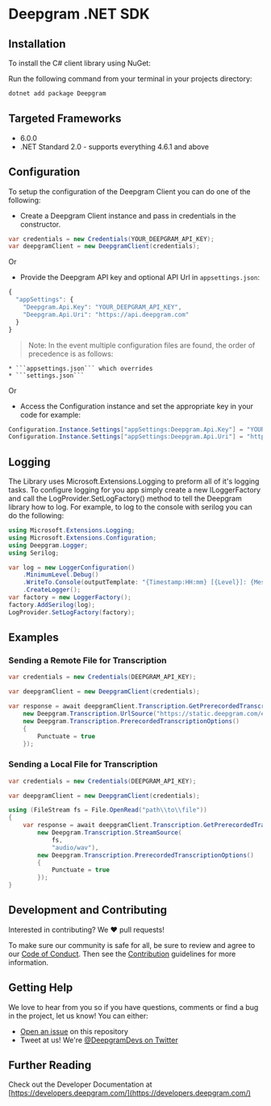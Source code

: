 # Deepgram .NET SDK

## Installation

To install the C# client library using NuGet:

Run the following command from your terminal in your projects directory:

```bash
dotnet add package Deepgram
```

## Targeted Frameworks

- 6.0.0
- .NET Standard 2.0 - supports everything 4.6.1 and above

## Configuration

To setup the configuration of the Deepgram Client you can do one of the following:

- Create a Deepgram Client instance and pass in credentials in the constructor.

```csharp
var credentials = new Credentials(YOUR_DEEPGRAM_API_KEY);
var deepgramClient = new DeepgramClient(credentials);
```

Or

- Provide the Deepgram API key and optional API Url in `appsettings.json`:

```js
{
  "appSettings": {
    "Deepgram.Api.Key": "YOUR_DEEPGRAM_API_KEY",
    "Deepgram.Api.Uri": "https://api.deepgram.com"
  }
}
```

> Note: In the event multiple configuration files are found, the order of precedence is as follows:

```
* ```appsettings.json``` which overrides
* ```settings.json```
```

Or

- Access the Configuration instance and set the appropriate key in your code for example:

```csharp
Configuration.Instance.Settings["appSettings:Deepgram.Api.Key"] = "YOUR_DEEPGRAM_API_KEY";
Configuration.Instance.Settings["appSettings:Deepgram.Api.Uri"] = "https://api.deepgram.com";

```

## Logging

The Library uses Microsoft.Extensions.Logging to preform all of it's logging tasks. To configure
logging for you app simply create a new ILoggerFactory and call the LogProvider.SetLogFactory()
method to tell the Deepgram library how to log. For example, to log to the console with serilog
you can do the following:

```csharp
using Microsoft.Extensions.Logging;
using Microsoft.Extensions.Configuration;
using Deepgram.Logger;
using Serilog;

var log = new LoggerConfiguration()
    .MinimumLevel.Debug()
    .WriteTo.Console(outputTemplate: "{Timestamp:HH:mm} [{Level}]: {Message}\n")
    .CreateLogger();
var factory = new LoggerFactory();
factory.AddSerilog(log);
LogProvider.SetLogFactory(factory);
```

## Examples

### Sending a Remote File for Transcription

```csharp
var credentials = new Credentials(DEEPGRAM_API_KEY);

var deepgramClient = new DeepgramClient(credentials);

var response = await deepgramClient.Transcription.GetPrerecordedTranscriptionAsync(
    new Deepgram.Transcription.UrlSource("https://static.deepgram.com/examples/Bueller-Life-moves-pretty-fast.wav"),
    new Deepgram.Transcription.PrerecordedTranscriptionOptions()
    {
        Punctuate = true
    });
```

### Sending a Local File for Transcription

```csharp
var credentials = new Credentials(DEEPGRAM_API_KEY);

var deepgramClient = new DeepgramClient(credentials);

using (FileStream fs = File.OpenRead("path\\to\\file"))
{
    var response = await deepgramClient.Transcription.GetPrerecordedTranscriptionAsync(
        new Deepgram.Transcription.StreamSource(
            fs,
            "audio/wav"),
        new Deepgram.Transcription.PrerecordedTranscriptionOptions()
        {
            Punctuate = true
        });
}
```

## Development and Contributing

Interested in contributing? We ❤️ pull requests!

To make sure our community is safe for all, be sure to review and agree to our
[Code of Conduct](./CODE_OF_CONDUCT.md). Then see the
[Contribution](./CONTRIBUTING.md) guidelines for more information.

## Getting Help

We love to hear from you so if you have questions, comments or find a bug in the
project, let us know! You can either:

- [Open an issue](https://github.com/deepgram-devs/deepgram-dotnet-sdk/issues/new) on this repository
- Tweet at us! We're [@DeepgramDevs on Twitter](https://twitter.com/DeepgramDevs)

## Further Reading

Check out the Developer Documentation at [https://developers.deepgram.com/](https://developers.deepgram.com/)
